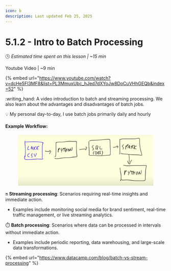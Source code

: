 ```yaml
---
icon: b
description: Last updated Feb 25, 2025
---
```


# 5.1.2 - Intro to Batch Processing

:clock4:  _Estimated time spent on this lesson | \~15 min_

Youtube Video | \~9 min

{% embed url="https://www.youtube.com/watch?v=dcHe5Fl3MF8&list=PL3MmuxUbc_hJed7dXYoJw8DoCuVHhGEQb&index=52" %}

:writing\_hand: A video introduction to batch and streaming processing. We also learn about the advantages and disadvantages of batch jobs.

:bulb: My personal day-to-day, I use batch jobs primarily daily and hourly

#### Example Workflow:

<figure><img src="../../.gitbook/assets/Screen Shot 2025-02-25 at 6.13.49 PM.png" alt=""><figcaption></figcaption></figure>

:on: **Streaming processing**: Scenarios requiring real-time insights and immediate action.

* Examples include monitoring social media for brand sentiment, real-time traffic management, or live streaming analytics.

:stopwatch: **Batch processing**: Scenarios where data can be processed in intervals without immediate action.&#x20;

* Examples include periodic reporting, data warehousing, and large-scale data transformations.

{% embed url="https://www.datacamp.com/blog/batch-vs-stream-processing" %}
